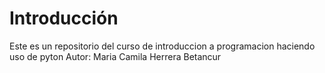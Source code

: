 # Introducción

Este es un repositorio del curso de introduccion a programacion haciendo uso de pyton 
Autor: Maria Camila Herrera Betancur 
